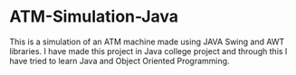 # ATM-Simulation-Java
This is a simulation of an ATM machine made using JAVA Swing and AWT libraries. I have made this project in Java college project and through this I have tried to learn Java and Object Oriented Programming.
